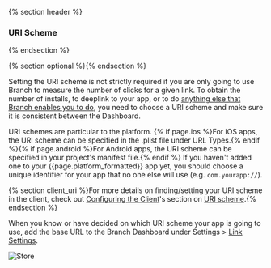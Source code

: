 {% section header %}
### URI Scheme
{% endsection %}

{% section optional %}{% endsection %}

Setting the URI scheme is not strictly required if you are only going to use Branch to measure the number of clicks for a given link. To obtain the number of installs, to deeplink to your app, or to do [anything else that Branch enables you to do](https://branch.io/features/), you need to choose a URI scheme and make sure it is consistent between the Dashboard.

URI schemes are particular to the platform. {% if page.ios %}For iOS apps, the URI scheme can be specified in the .plist file under URL Types.{% endif %}{% if page.android %}For Android apps, the URI scheme can be specified in your project's manifest file.{% endif %} If you haven't added one to your {{page.platform_formatted}} app yet, you should choose a unique identifier for your app that no one else will use (e.g. `com.yourapp://`).

{% section client_uri %}For more details on finding/setting your URI scheme in the client, check out [Configuring the Client](/domains/configuring_client_apps/{{page.platform}}/)'s section on [URI scheme](/domains/configuring_client_apps/{{page.platform}}/#uri-scheme).{% endsection %}

When you know or have decided on which URI scheme your app is going to use, add the base URL to the Branch Dashboard under Settings > [Link Settings](http://dashboard.branch.io/#/settings/link).

<!---       Screenshot of URI scheme -->
![Store](/img/ingredients/configuring_the_dashboard/{{%page.platform%}}_uri.png)
